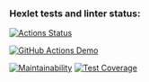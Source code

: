 ### Hexlet tests and linter status:
[![Actions Status](https://github.com/RuddyPanta/java-project-lvl3/workflows/hexlet-check/badge.svg)](https://github.com/RuddyPanta/java-project-lvl3/actions)


[![GitHub Actions Demo](https://github.com/RuddyPanta/java-project-lvl3/actions/workflows/github-actions-demo.yml/badge.svg)](https://github.com/RuddyPanta/java-project-lvl3/actions/workflows/github-actions-demo.yml)

[![Maintainability](https://api.codeclimate.com/v1/badges/09716319a474bd2e6fbb/maintainability)](https://codeclimate.com/github/RuddyPanta/java-project-lvl3/maintainability)
[![Test Coverage](https://api.codeclimate.com/v1/badges/09716319a474bd2e6fbb/test_coverage)](https://codeclimate.com/github/RuddyPanta/java-project-lvl3/test_coverage)
